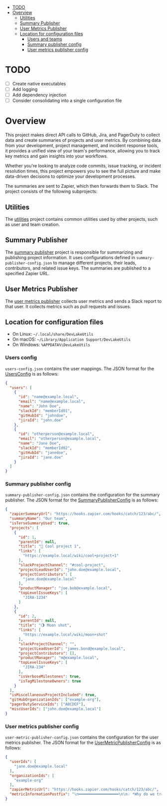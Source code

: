 - [TODO](#todo)
- [Overview](#overview)
  - [Utilities](#utilities)
  - [Summary Publisher](#summary-publisher)
  - [User Metrics Publisher](#user-metrics-publisher)
  - [Location for configuration files](#location-for-configuration-files)
    - [Users and teams](#users-config)
    - [Summary publisher config](#summary-publisher-config)
    - [User metrics publisher config](#user-metrics-publisher-config)

# TODO

* [ ] Create native executables
* [ ] Add logging
* [ ] Add dependency injection
* [ ] Consider consolidating into a single configuration file

# Overview

This project makes direct API calls to GitHub, Jira, and PagerDuty to collect data and create summaries of projects and
user metrics. By combining data from your development, project management, and incident response tools, it provides a
unified view of your team's performance, allowing you to track key metrics and gain insights into your workflows.

Whether you're looking to analyze code commits, issue tracking, or incident resolution times, this project empowers you
to see the full picture and make data-driven decisions to optimize your development processes.

The summaries are sent to Zapier, which then forwards them to Slack. The project consists of the following subprojects:

## Utilities

The [utilities](./utilities/readme.md) project contains common utilities used by other projects, such as user and team
creation.

## Summary Publisher

The [summary publisher](./summary-publisher/readme.md) project is responsible for summarizing and publishing project
information. It uses configurations defined in `summary-publisher-config.json` to manage different projects, their
leads, contributors, and related issue keys. The summaries are published to a specified Zapier URL.

## User Metrics Publisher

The [user metrics publisher](./user-metrics-publisher/readme.md) collects user metrics and sends a Slack report to that
user. It collects metrics such as pull requests and issues.

## Location for configuration files

* On Linux: `~/.local/share/DevLakeUtils`
* On macOS: `~/Library/Application Support/DevLakeUtils`
* On Windows: `%APPDATA%\DevLakeUtils`

### Users config

`users-config.json` contains the user mappings. The JSON format for
the [UsersConfig](./utilities/src/commonMain/kotlin/com/github/karlsabo/dto/UsersConfig.kt)
is as follows:

```json
{
  "users": [
    {
      "id": "name@example.local",
      "email": "name@example.local",
      "name": "John Doe",
      "slackId": "memberId01",
      "gitHubId": "johndoe",
      "jiraId": "john.doe"
    },
    {
      "id": "otherperson@example.local",
      "email": "otherperson@example.local",
      "name": "Jane Doe",
      "slackId": "memberId02",
      "gitHubId": "janedoe",
      "jiraId": "jane.doe"
    }
  ]
}
```

### Summary publisher config

`summary-publisher-config.json` contains the configuration for the summary publisher. The JSON format for
the [SummaryPublisherConfig](./summary-publisher/src/commonMain/kotlin/com/github/karlsabo/devlake/tools/SummaryPublisherConfig.kt)
is as follows:

```json
{
  "zapierSummaryUrl": "https://hooks.zapier.com/hooks/catch/123/abc/",
  "summaryName": "Our team",
  "isTerseSummaryUsed": true,
  "projects": [
    {
      "id": 1,
      "parentId": null,
      "title": "🐍 Cool project 1",
      "links": [
        "https://example.local/wiki/cool+project+1"
      ],
      "slackProjectChannel": "#cool-project",
      "projectLeadUserId": "john.doe@example.local",
      "projectContributors": [
        "jane.doe@example.local"
      ],
      "productManager": "joe.bob@example.local",
      "topLevelIssueKeys": [
        "JIRA-1234"
      ]
    },
    {
      "id": 2,
      "parentId": null,
      "title": "🌖 Moon shot",
      "links": [
        "https://example.local/wiki/moon+shot"
      ],
      "slackProjectChannel": "",
      "projectLeadUserId": "james.bond@example.local",
      "projectContributors": [],
      "productManager": "m@example.local",
      "topLevelIssueKeys": [
        "JIRA-234"
      ],
      "isVerboseMilestones": true,
      "isTagMilestoneOwners": true
    }
  ],
  "isMiscellaneousProjectIncluded": true,
  "gitHubOrganizationIds": ["example-org"],
  "pagerDutyServiceIds": ["ABCDEF"],
  "miscUserIds": ["john.doe@example.local"]
}
```

### User metrics publisher config

`user-metric-publisher-config.json` contains the configuration for the user metrics publisher. The JSON format for
the [UserMetricPublisherConfig](user-metrics-publisher/src/commonMain/kotlin/com/github/karlsabo/devlake/metrics/UserMetricPublisherConfig.kt)
is as follows:

```json
{
  "userIds": [
    "jane.doe@example.local"
  ],
  "organizationIds": [
    "example-org"
  ],
  "zapierMetricUrl": "https://hooks.zapier.com/hooks/catch/123/abc/",
  "metricInformationPostfix": "\n━━━━━━━━━━━━━━━━━━\n\n💡 *Why do we track these metrics?*  \nWe use these to *track our progress toward milestones* and ensure we are on pace to meet our goals. 📈\n\n🔗 *Helpful Links:*\n• 📜 <https://medium.com/@jamesacowling/stepping-stones-not-milestones-e6be0073563f#:~:text=The%20key%20thing%20about%20a,unknowns%20start%20to%20fall%20away.|Stepping stones, not milestones>\n• 🛠️ <https://ronjeffries.com/articles/019-01ff/story-points/Index.html|Slice stories down>\n• 📊 <https://jacobian.org/2021/may/25/my-estimation-technique/|Estimation technique>\n"
}
```

